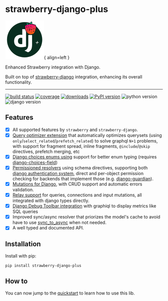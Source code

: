 # strawberry-django-plus

![Logo](./images/logo.png){ align=left }

Enhanced Strawberry integration with Django.

Built on top of [strawberry-django](https://github.com/strawberry-graphql/strawberry-graphql-django)
integration, enhancing its overall functionality.

---

[![build status](https://img.shields.io/endpoint.svg?url=https%3A%2F%2Factions-badge.atrox.dev%2Fblb-ventures%2Fstrawberry-django-plus%2Fbadge%3Fref%3Dmain&style=flat)](https://actions-badge.atrox.dev/blb-ventures/strawberry-django-plus/goto?ref=main)
[![coverage](https://img.shields.io/codecov/c/github/blb-ventures/strawberry-django-plus.svg)](https://codecov.io/gh/blb-ventures/strawberry-django-plus)
[![downloads](https://pepy.tech/badge/strawberry-django-plus)](https://pepy.tech/project/strawberry-django-plus)
[![PyPI version](https://img.shields.io/pypi/v/strawberry-django-plus.svg)](https://pypi.org/project/strawberry-django-plus/)
![python version](https://img.shields.io/pypi/pyversions/strawberry-django-plus.svg)
![django version](https://img.shields.io/pypi/djversions/strawberry-django-plus.svg)

## Features

- [x] All supported features by `strawberry` and `strawberry-django`.
- [x] [Query optimizer extension](https://blb-ventures.github.io/strawberry-django-plus/query-optimizer/)
      that automatically optimizes querysets
      (using `only`/`select_related`/`prefetch_related`) to solve graphql `N+1` problems, with support
      for fragment spread, inline fragments, `@include`/`@skip` directives, prefetch merging, etc
- [x] [Django choices enums using](https://blb-ventures.github.io/strawberry-django-plus/quickstart/#django-choices-enums)
      support for better enum typing (requires
      [django-choices-field](https://github.com/bellini666/django-choices-field))
- [x] [Permissioned resolvers](https://blb-ventures.github.io/strawberry-django-plus/quickstart/#permissioned-resolvers)
      using schema directives, supporting both
      [django authentication system](https://docs.djangoproject.com/en/4.0/topics/auth/default/),
      direct and per-object permission checking for backends that implement those (e.g.
      [django-guardian](https://django-guardian.readthedocs.io/en/stable)).
- [x] [Mutations for Django](https://blb-ventures.github.io/strawberry-django-plus/quickstart/#django-mutations),
      with CRUD support and automatic errors validation.
- [x] [Relay support](https://blb-ventures.github.io/strawberry-django-plus/quickstart/#relay-support)
      for queries, connections and input mutations, all integrated with django types directly.
- [x] [Django Debug Toolbar integration](https://blb-ventures.github.io/strawberry-django-plus/debug-toolbar/) with graphiql to
      display metrics like SQL queries
- [x] Improved sync/async resolver that priorizes the model's cache to avoid have to use
      [sync_to_async](https://docs.djangoproject.com/en/4.0/topics/async/#asgiref.sync.sync_to_async)
      when not needed.
- [x] A well typed and documented API.

## Installation

Install with pip:

```shell
pip install strawberry-django-plus
```

## How to

You can now jump to the [quickstart](quickstart.md) to learn how to use this lib.
